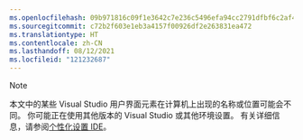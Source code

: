 ```yaml
---
ms.openlocfilehash: 09b971816c09f1e3642c7e236c5496efa94cc2791dfbf6c2af40b0234707410c
ms.sourcegitcommit: c72b2f603e1eb3a4157f00926df2e263831ea472
ms.translationtype: HT
ms.contentlocale: zh-CN
ms.lasthandoff: 08/12/2021
ms.locfileid: "121232687"
---
```

> [!NOTE]
> 本文中的某些 Visual Studio 用户界面元素在计算机上出现的名称或位置可能会不同。 你可能正在使用其他版本的 Visual Studio 或其他环境设置。 有关详细信息，请参阅[个性化设置 IDE](../../ide/personalizing-the-visual-studio-ide.md)。
